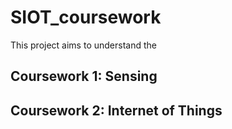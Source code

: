 # SIOT_coursework
This project aims to understand the 

## Coursework 1: Sensing 
## Coursework 2: Internet of Things
